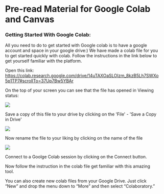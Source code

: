 # Pre-read Material for Google Colab and Canvas

### Getting Started With Google Colab:

All you need to do to get started with Google colab is to have a google account and space in your google drive:)
We have made a colab file for you to get started quickly with colab. Follow the instructions in the link below to get yourself familiar with the platform. 


Open this link: https://colab.research.google.com/drive/14uTAXOaSLOIzm_8kzB5Lh7SWXo5p1TP7#scrollTo=37Up7Bw5YBAr
 
 
On the top of your screen you can see that the file has opened in Viewing status:
 
 
![](https://i.imgur.com/isGjIzL.png)
 
 
 
Save a copy of this file to your drive by clicking on the 'File' - 'Save a Copy in Drive'
 
 
![](https://i.imgur.com/ikN5wlr.png?)
 
 
 
 
Now rename the file to your liking by clicking on the name of the file
 
 
![](https://i.imgur.com/N5sHaA5.png?)
 
 
 
 
Connect to a Goolge Colab session by clicking on the Connect button.
 
 
Now follow the instruction in the colab file get familiar with this amazing tool.
 
 
You can also create new colab files from your Google Drive. Just click “New” and drop the menu down to “More” and then select “Colaboratory.”
 
